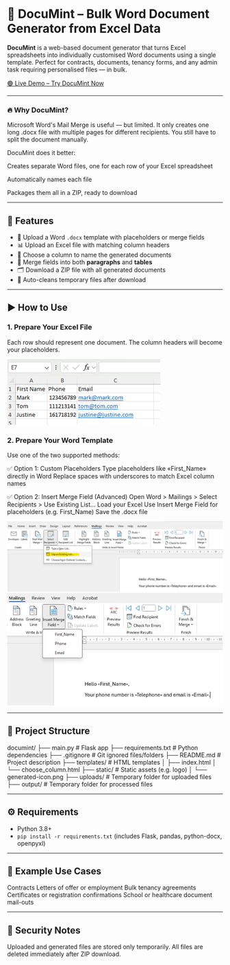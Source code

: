 # 📄 DocuMint – Bulk Word Document Generator from Excel Data

**DocuMint** is a web-based document generator that turns Excel spreadsheets into individually customised Word documents using a single template. Perfect for contracts, documents, tenancy forms, and any admin task requiring personalised files — in bulk.

[🟢 Live Demo – Try DocuMint Now](https://documint.onrender.com/)

---

### 🔥 Why DocuMint?

Microsoft Word's Mail Merge is useful — but limited. It only creates one long .docx file with multiple pages for different recipients. You still have to split the document manually.

DocuMint does it better:

Creates separate Word files, one for each row of your Excel spreadsheet

Automatically names each file

Packages them all in a ZIP, ready to download

---


## 🚀 Features

- 📝 Upload a Word `.docx` template with placeholders or merge fields
- 📊 Upload an Excel file with matching column headers
- 🔁 Choose a column to name the generated documents
- 📂 Merge fields into both **paragraphs** and **tables**
- 🗂️ Download a ZIP file with all generated documents
- 🧹 Auto-cleans temporary files after download

---

## ▶️ How to Use

### 1. Prepare Your Excel File
Each row should represent one document. The column headers will become your placeholders.

![Excel Screenshot](static/Excel.png)


### 2. Prepare Your Word Template
Use one of the two supported methods:

✅ Option 1: Custom Placeholders
Type placeholders like «First_Name» directly in Word
Replace spaces with underscores to match Excel column names

✅ Option 2: Insert Merge Field (Advanced)
Open Word > Mailings > Select Recipients > Use Existing List…
Load your Excel
Use Insert Merge Field for placeholders (e.g. First_Name)
Save the .docx file

![Word Screenshot 1](static/Word1.png) 
![Word Screenshot 2](static/Word2.png)

---

## 📁 Project Structure

documint/
├── main.py # Flask app
├── requirements.txt # Python dependencies
├── .gitignore # Git ignored files/folders
├── README.md # Project description
├── templates/ # HTML templates
│ ├── index.html
│ └── choose_column.html
├── static/ # Static assets (e.g. logo)
│ └── generated-icon.png
├── uploads/ # Temporary folder for uploaded files
├── output/ # Temporary folder for processed files

---

## ⚙️ Requirements

- Python 3.8+
- `pip install -r requirements.txt` (includes Flask, pandas, python-docx, openpyxl)

---

## 💼 Example Use Cases
Contracts
Letters of offer or employment
Bulk tenancy agreements
Certificates or registration confirmations
School or healthcare document mail-outs

---

## 🔐 Security Notes
Uploaded and generated files are stored only temporarily.
All files are deleted immediately after ZIP download.
